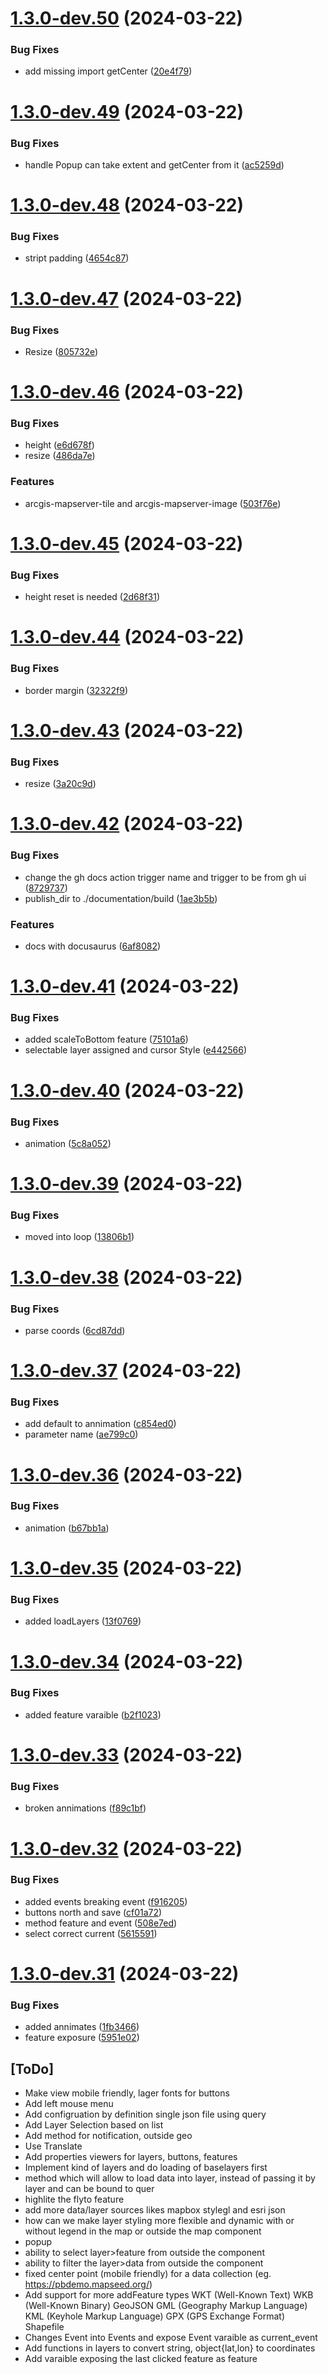 # [1.3.0-dev.50](https://github.com/sjhoeksma/lowcoder-comp-geo/compare/v1.3.0-dev.49...v1.3.0-dev.50) (2024-03-22)


### Bug Fixes

* add missing import getCenter ([20e4f79](https://github.com/sjhoeksma/lowcoder-comp-geo/commit/20e4f7941d0528cae618bf35e2bef8bfe97baea1))

# [1.3.0-dev.49](https://github.com/sjhoeksma/lowcoder-comp-geo/compare/v1.3.0-dev.48...v1.3.0-dev.49) (2024-03-22)


### Bug Fixes

* handle Popup can take extent and getCenter from it ([ac5259d](https://github.com/sjhoeksma/lowcoder-comp-geo/commit/ac5259d6b1f7db6ca87d983419e8aefa8e44d2e2))

# [1.3.0-dev.48](https://github.com/sjhoeksma/lowcoder-comp-geo/compare/v1.3.0-dev.47...v1.3.0-dev.48) (2024-03-22)


### Bug Fixes

* stript padding ([4654c87](https://github.com/sjhoeksma/lowcoder-comp-geo/commit/4654c873bcbf69237be55adc62c85a647eb7d0f4))

# [1.3.0-dev.47](https://github.com/sjhoeksma/lowcoder-comp-geo/compare/v1.3.0-dev.46...v1.3.0-dev.47) (2024-03-22)


### Bug Fixes

* Resize ([805732e](https://github.com/sjhoeksma/lowcoder-comp-geo/commit/805732e8d8fcef281311ad6904553b41a0f9ae3e))

# [1.3.0-dev.46](https://github.com/sjhoeksma/lowcoder-comp-geo/compare/v1.3.0-dev.45...v1.3.0-dev.46) (2024-03-22)


### Bug Fixes

* height ([e6d678f](https://github.com/sjhoeksma/lowcoder-comp-geo/commit/e6d678f45bedd6c6adc33bc3f83b6d4a9b896866))
* resize ([486da7e](https://github.com/sjhoeksma/lowcoder-comp-geo/commit/486da7e917c13096d9301095f7d277b4bd20a190))


### Features

* arcgis-mapserver-tile and arcgis-mapserver-image ([503f76e](https://github.com/sjhoeksma/lowcoder-comp-geo/commit/503f76ef31a2aceca9c54cc1f9a852b56e62692d))

# [1.3.0-dev.45](https://github.com/sjhoeksma/lowcoder-comp-geo/compare/v1.3.0-dev.44...v1.3.0-dev.45) (2024-03-22)


### Bug Fixes

* height reset is needed ([2d68f31](https://github.com/sjhoeksma/lowcoder-comp-geo/commit/2d68f310f561f7d0b5114954135357f18ccd28d6))

# [1.3.0-dev.44](https://github.com/sjhoeksma/lowcoder-comp-geo/compare/v1.3.0-dev.43...v1.3.0-dev.44) (2024-03-22)


### Bug Fixes

* border margin ([32322f9](https://github.com/sjhoeksma/lowcoder-comp-geo/commit/32322f95f141c41982be4e2c514e1a46911c95c7))

# [1.3.0-dev.43](https://github.com/sjhoeksma/lowcoder-comp-geo/compare/v1.3.0-dev.42...v1.3.0-dev.43) (2024-03-22)


### Bug Fixes

* resize ([3a20c9d](https://github.com/sjhoeksma/lowcoder-comp-geo/commit/3a20c9def756ce444155d4c6c74e7591f60172c1))

# [1.3.0-dev.42](https://github.com/sjhoeksma/lowcoder-comp-geo/compare/v1.3.0-dev.41...v1.3.0-dev.42) (2024-03-22)


### Bug Fixes

* change the gh docs action trigger name and trigger to be from gh ui ([8729737](https://github.com/sjhoeksma/lowcoder-comp-geo/commit/8729737276dc865fb094f2be268074d7cee851f1))
* publish_dir to ./documentation/build ([1ae3b5b](https://github.com/sjhoeksma/lowcoder-comp-geo/commit/1ae3b5b5d32736a2e4d7235c2e7ce962844a7d41))


### Features

* docs with docusaurus ([6af8082](https://github.com/sjhoeksma/lowcoder-comp-geo/commit/6af808224e622c7ca0a5342c9550d81d7559d363))

# [1.3.0-dev.41](https://github.com/sjhoeksma/lowcoder-comp-geo/compare/v1.3.0-dev.40...v1.3.0-dev.41) (2024-03-22)


### Bug Fixes

* added scaleToBottom feature ([75101a6](https://github.com/sjhoeksma/lowcoder-comp-geo/commit/75101a6de2821793675ddb7097732b3e15866403))
* selectable layer assigned and cursor Style ([e442566](https://github.com/sjhoeksma/lowcoder-comp-geo/commit/e44256693ff53498b1a29a079068c030c614ff9c))

# [1.3.0-dev.40](https://github.com/sjhoeksma/lowcoder-comp-geo/compare/v1.3.0-dev.39...v1.3.0-dev.40) (2024-03-22)


### Bug Fixes

* animation ([5c8a052](https://github.com/sjhoeksma/lowcoder-comp-geo/commit/5c8a05270b2d79182c237d9537311b88d1b8e770))

# [1.3.0-dev.39](https://github.com/sjhoeksma/lowcoder-comp-geo/compare/v1.3.0-dev.38...v1.3.0-dev.39) (2024-03-22)


### Bug Fixes

* moved into loop ([13806b1](https://github.com/sjhoeksma/lowcoder-comp-geo/commit/13806b1058bd81b197b27d8ff66a165009e3fa1e))

# [1.3.0-dev.38](https://github.com/sjhoeksma/lowcoder-comp-geo/compare/v1.3.0-dev.37...v1.3.0-dev.38) (2024-03-22)


### Bug Fixes

* parse coords ([6cd87dd](https://github.com/sjhoeksma/lowcoder-comp-geo/commit/6cd87ddd8cd97e842bce7c2789bec987cfe69677))

# [1.3.0-dev.37](https://github.com/sjhoeksma/lowcoder-comp-geo/compare/v1.3.0-dev.36...v1.3.0-dev.37) (2024-03-22)


### Bug Fixes

* add default to annimation ([c854ed0](https://github.com/sjhoeksma/lowcoder-comp-geo/commit/c854ed081b5a67ce4427f93f78a6c162af4402a7))
* parameter name ([ae799c0](https://github.com/sjhoeksma/lowcoder-comp-geo/commit/ae799c06b0d508c12e14d4b706123685354e00a2))

# [1.3.0-dev.36](https://github.com/sjhoeksma/lowcoder-comp-geo/compare/v1.3.0-dev.35...v1.3.0-dev.36) (2024-03-22)


### Bug Fixes

* animation ([b67bb1a](https://github.com/sjhoeksma/lowcoder-comp-geo/commit/b67bb1a12e869ec22f24c1ba87b36687e895c803))

# [1.3.0-dev.35](https://github.com/sjhoeksma/lowcoder-comp-geo/compare/v1.3.0-dev.34...v1.3.0-dev.35) (2024-03-22)


### Bug Fixes

* added loadLayers ([13f0769](https://github.com/sjhoeksma/lowcoder-comp-geo/commit/13f07694ab589eb0041c2cc5a63b7099354018ee))

# [1.3.0-dev.34](https://github.com/sjhoeksma/lowcoder-comp-geo/compare/v1.3.0-dev.33...v1.3.0-dev.34) (2024-03-22)


### Bug Fixes

* added feature varaible ([b2f1023](https://github.com/sjhoeksma/lowcoder-comp-geo/commit/b2f1023543cb3a20842b8a95c861850461330f6e))

# [1.3.0-dev.33](https://github.com/sjhoeksma/lowcoder-comp-geo/compare/v1.3.0-dev.32...v1.3.0-dev.33) (2024-03-22)


### Bug Fixes

* broken annimations ([f89c1bf](https://github.com/sjhoeksma/lowcoder-comp-geo/commit/f89c1bf4b00bc04a74c81608542ca042142b1ba8))

# [1.3.0-dev.32](https://github.com/sjhoeksma/lowcoder-comp-geo/compare/v1.3.0-dev.31...v1.3.0-dev.32) (2024-03-22)


### Bug Fixes

* added events breaking event ([f916205](https://github.com/sjhoeksma/lowcoder-comp-geo/commit/f916205d132367d1df2f8040b9e3def6fa67d184))
* buttons north and save ([cf01a72](https://github.com/sjhoeksma/lowcoder-comp-geo/commit/cf01a72e8d526b4531b452416005f4a8740f6772))
* method feature and event ([508e7ed](https://github.com/sjhoeksma/lowcoder-comp-geo/commit/508e7ed9ac7b7d3a81cd40fea212d0f84b4e9809))
* select correct current ([5615591](https://github.com/sjhoeksma/lowcoder-comp-geo/commit/5615591aafd65a15c6050c16a6f338908d1830ea))

# [1.3.0-dev.31](https://github.com/sjhoeksma/lowcoder-comp-geo/compare/v1.3.0-dev.30...v1.3.0-dev.31) (2024-03-22)


### Bug Fixes

* added annimates ([1fb3466](https://github.com/sjhoeksma/lowcoder-comp-geo/commit/1fb346654ec8515c0b80e69007f53921cd5c6e42))
* feature exposure ([5951e02](https://github.com/sjhoeksma/lowcoder-comp-geo/commit/5951e02e290d088867a437d1be2156dcb91c40b3))

## [ToDo]
- Make view mobile friendly, lager fonts for buttons
- Add left mouse menu
- Add configruation by definition single json file using query
- Add Layer Selection based on list
- Add method for notification, outside geo
- Use Translate
- Add properties viewers for layers, buttons, features
- Implement kind of layers and do loading of baselayers first
- method which will allow to load data into layer, instead of passing it by layer and can be bound to quer
- highlite the flyto feature
- add more data/layer sources likes mapbox stylegl and esri json
- how can we make layer styling more flexible and dynamic with or without legend in the map or outside the map component
- popup
- ability to select layer>feature from outside the component
- ability to filter the layer>data from outside the component
- fixed center point (mobile friendly) for a data collection (eg. https://pbdemo.mapseed.org/)
- Add support for more addFeature types
  WKT (Well-Known Text)
  WKB (Well-Known Binary)
  GeoJSON
  GML (Geography Markup Language)
  KML (Keyhole Markup Language)
  GPX (GPS Exchange Format)
  Shapefile
- Changes Event into Events and expose Event varaible as current_event
- Add functions in layers to convert string, object{lat,lon} to coordinates
- Add varaible exposing the last clicked feature as feature
